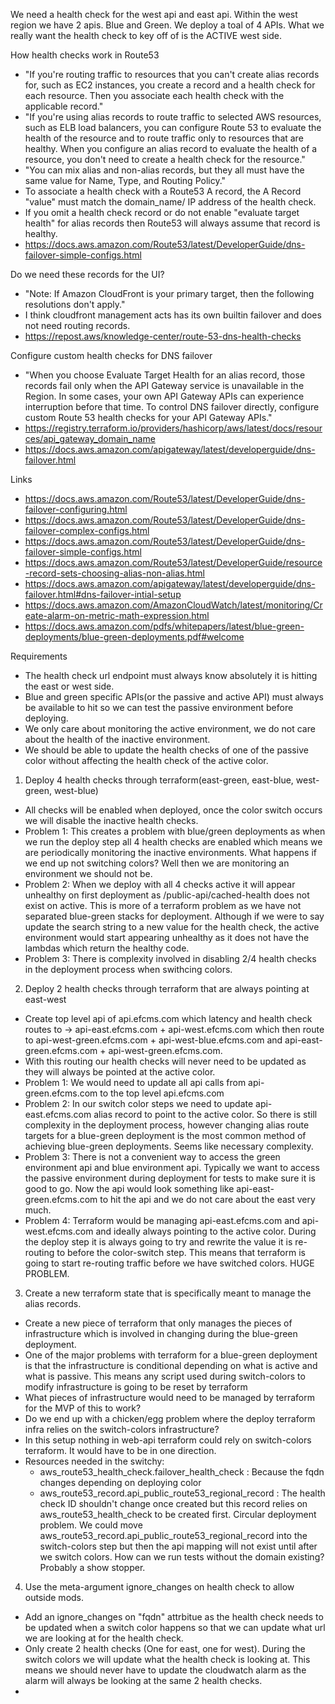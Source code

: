 We need a health check for the west api and east api.
Within the west region we have 2 apis. Blue and Green.
We deploy a toal of 4 APIs.
What we really want the health check to key off of is the ACTIVE west side.



How health checks work in Route53
- "If you're routing traffic to resources that you can't create alias records for, such as EC2 instances, you create a record and a health check for each resource. Then you associate each health check with the applicable record."
- "If you're using alias records to route traffic to selected AWS resources, such as ELB load balancers, you can configure Route 53 to evaluate the health of the resource and to route traffic only to resources that are healthy. When you configure an alias record to evaluate the health of a resource, you don't need to create a health check for the resource."
- "You can mix alias and non-alias records, but they all must have the same value for Name, Type, and Routing Policy."
- To associate a health check with a Route53 A record, the A Record "value" must match the domain_name/ IP address of the health check. 
- If you omit a health check record or do not enable "evaluate target health" for alias records then Route53 will always assume that record is healthy. 
- https://docs.aws.amazon.com/Route53/latest/DeveloperGuide/dns-failover-simple-configs.html




Do we need these records for the UI?
- "Note: If Amazon CloudFront is your primary target, then the following resolutions don't apply."
- I think cloudfront management acts has its own builtin failover and does not need routing records.
- https://repost.aws/knowledge-center/route-53-dns-health-checks


Configure custom health checks for DNS failover
- "When you choose Evaluate Target Health for an alias record, those records fail only when the API Gateway service is unavailable in the Region. In some cases, your own API Gateway APIs can experience interruption before that time. To control DNS failover directly, configure custom Route 53 health checks for your API Gateway APIs."
- https://registry.terraform.io/providers/hashicorp/aws/latest/docs/resources/api_gateway_domain_name
- https://docs.aws.amazon.com/apigateway/latest/developerguide/dns-failover.html


Links
- https://docs.aws.amazon.com/Route53/latest/DeveloperGuide/dns-failover-configuring.html
- https://docs.aws.amazon.com/Route53/latest/DeveloperGuide/dns-failover-complex-configs.html
- https://docs.aws.amazon.com/Route53/latest/DeveloperGuide/dns-failover-simple-configs.html
- https://docs.aws.amazon.com/Route53/latest/DeveloperGuide/resource-record-sets-choosing-alias-non-alias.html
- https://docs.aws.amazon.com/apigateway/latest/developerguide/dns-failover.html#dns-failover-intial-setup
- https://docs.aws.amazon.com/AmazonCloudWatch/latest/monitoring/Create-alarm-on-metric-math-expression.html
- https://docs.aws.amazon.com/pdfs/whitepapers/latest/blue-green-deployments/blue-green-deployments.pdf#welcome





Requirements 
- The health check url endpoint must always know absolutely it is hitting the east or west side.
- Blue and green specific APIs(or the passive and active API) must always be available to hit so we can test the passive environment before deploying.
- We only care about monitoring the active environment, we do not care about the health of the inactive environment.
- We should be able to update the health checks of one of the passive color without affecting the health check of the active color.



1. Deploy 4 health checks through terraform(east-green, east-blue, west-green, west-blue)
- All checks will be enabled when deployed, once the color switch occurs we will disable the inactive health checks.
- Problem 1: This creates a problem with blue/green deployments as when we run the deploy step all 4 health checks are enabled which means we are periodically monitoring the inactive environments. What happens if we end up not switching colors? Well then we are monitoring an environment we should not be.
- Problem 2: When we deploy with all 4 checks active it will appear unhealthy on first deployment as /public-api/cached-health does not exist on active. This is more of a terraform problem as we have not separated blue-green stacks for deployment. Although if we were to say update the search string to a new value for the health check, the active environment would start appearing unhealthy as it does not have the lambdas which return the healthy code.
- Problem 3: There is complexity involved in disabling 2/4 health checks in the deployment process when swithcing colors.

2. Deploy 2 health checks through terraform that are always pointing at east-west
- Create top level api of api.efcms.com which latency and health check routes to -> api-east.efcms.com + api-west.efcms.com which then route to api-west-green.efcms.com + api-west-blue.efcms.com and api-east-green.efcms.com + api-west-green.efcms.com.
- With this routing our health checks will never need to be updated as they will always be pointed at the active color.
- Problem 1: We would need to update all api calls from api-green.efcms.com to the top level api.efcms.com
- Problem 2: In our switch color steps we need to update api-east.efcms.com alias record to point to the active color. So there is still complexity in the deployment process, however changing alias route targets for a blue-green deployment is the most common method of achieving blue-green deployments. Seems like necessary complexity. 
- Problem 3: There is not a convenient way to access the green environment api and blue environment api. Typically we want to access the passive environment during deployment for tests to make sure it is good to go. Now the api would look something like api-east-green.efcms.com to hit the api and we do not care about the east very much.
- Problem 4: Terraform would be managing api-east.efcms.com and api-west.efcms.com and ideally always pointing to the active color. During the deploy step it is always going to try and rewrite the value it is re-routing to before the color-switch step. This means that terraform is going to start re-routing traffic before we have switched colors. HUGE PROBLEM.

3. Create a new terraform state that is specifically meant to manage the alias records. 
- Create a new piece of terraform that only manages the pieces of infrastructure which is involved in changing during the blue-green deployment.
- One of the major problems with terraform for a blue-green deployment is that the infrastructure is conditional depending on what is active and what is passive. This means any script used during switch-colors to modify infrastructure is going to be reset by terraform
- What pieces of infrastructure would need to be managed by terraform for the MVP of this to work?
- Do we end up with a chicken/egg problem where the deploy terraform infra relies on the switch-colors infrastructure?
- In this setup nothing in web-api terraform could rely on switch-colors terraform. It would have to be in one direction.
- Resources needed in the switchy: 
  - aws_route53_health_check.failover_health_check : Because the fqdn changes depending on deploying color
  - aws_route53_record.api_public_route53_regional_record : The health check ID shouldn't change once created but this record relies on aws_route53_health_check to be created first. Circular deployment problem. We could move aws_route53_record.api_public_route53_regional_record into the switch-colors step but then the api mapping will not exist until after we switch colors. How can we run tests without the domain existing? Probably a show stopper.

4. Use the meta-argument ignore_changes on health check to allow outside mods.
  - Add an ignore_changes on "fqdn" attrbitue as the health check needs to be updated when a switch color happens so that we can update what url we are looking at for the health check.
  - Only create 2 health checks (One for east, one for west). During the switch colors we will update what the health check is looking at. This means we should never have to update the cloudwatch alarm as the alarm will always be looking at the same 2 health checks.
  - 

